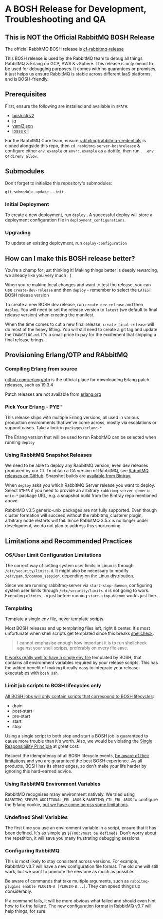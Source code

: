 # A BOSH Release for Development, Troubleshooting and QA

## This is NOT the Official RabbitMQ BOSH Release

The official RabbitMQ BOSH release is [cf-rabbitmq-release](https://github.com/pivotal-cf/cf-rabbitmq-release)

This BOSH release is used by the RabbitMQ team to debug all things RabbitMQ &amp; Erlang on GCP, AWS &amp; vSphere.
This release is only meant to be used for debugging purposes. It comes with no guarantees or promises,
it just helps us ensure RabbitMQ is stable across different IaaS platforms, and is BOSH-friendly.

## Prerequisites

First, ensure the following are installed and available in `$PATH`:

* [bosh cli v2](https://bosh.io/docs/cli-v2.html)
* [jq](https://github.com/stedolan/jq)
* [yaml2json](https://github.com/bronze1man/yaml2json)
* [lpass cli](https://github.com/lastpass/lastpass-cli)

For the RabbitMQ Core team, ensure [rabbitmq/rabbitmq-credentials](https://github.com/rabbitmq/rabbitmq-credentials) is cloned alongside this repo, then `cd rabbitmq-server-boshrelease` & configure either `env.example` or `envrc.example` as a dotfile, then run `. .env` or `direnv allow`.

## Submodules

Don't forget to initialize this repository's submodules:

```
git submodule update --init
```

### Initial Deployment

To create a new deployment, run `deploy` . A successful deploy will store a deployment
configuration file in `deployment_configurations`.

### Upgrading

To update an existing deployment, run `deploy-configuration`

## How can I make this BOSH release better?

You're a champ for just thinking it! Making things better is deeply rewarding, we already like you very much : )

When you're making local changes and want to test the release, you can use `create-dev-release` and then `deploy` - remember to select the `LATEST` BOSH release version

To create a new BOSH dev release, run `create-dev-release` and then `deploy`. You will need to set the release version to `latest` (we default to final release version) when creating the manifest.

When the time comes to cut a new final release, `create-final-release` will do most of the heavy lifting. You will still need to create a git tag and update the `CHANGELOG.md`. It's a small price to pay for the excitement that shipping a final release brings.



## Provisioning Erlang/OTP and RAbbitMQ

### Compiling Erlang from source

[github.com/erlang/otp](https://github.com/erlang/otp/releases) is the official place for downloading Erlang patch releases, such as 19.3.4

Patch releases are not available from [erlang.org](http://www.erlang.org/downloads)

### Pick Your Erlang - PYE&#8482;

This release ships with multiple Erlang versions, all used in various production environments that we've come across, mostly via escalations or support cases. Take a look in `packages/erlang-*`

The Erlang version that will be used to run RabbitMQ can be selected when running `deploy`

### Using RabbitMQ Snapshot Releases

We need to be able to deploy any RabbitMQ version, even dev releases produced by our CI. To obtain a
GA version of RabbitMQ, see [RabbitMQ releases on GitHub](https://github.com/rabbitmq/rabbitmq-server/releases).
Snapshot builds are [available from Bintray](https://dl.bintray.com/just-testing/all-dev/rabbitmq-server/).

When `deploy` asks you which RabbitMQ Server release you want to deploy. Select `OTHER` if you need to provide
an arbitrary `rabbitmq-server-generic-unix-*` package URL, e.g. a snapshot build from the Bintray repo mentioned above.

RabbitMQ v3.5 generic-unix packages are not fully supported. Even though cluster formation will succeed,without the rabbitmq_clusterer plugin, arbitrary node restarts will fail. Since RabbitMQ 3.5.x is no longer under development,
we do not plan to address this shortcoming.

## Limitations and Recommended Practices

### OS/User Limit Configuration Limitations

The correct way of setting system user limits in Linux is through `/etc/security/limits.d`. It might also be necessary to modify `/etc/pam.d/common_session`, depending on the Linux distribution.

Since we are running rabbitmq-server via `start-stop-daemon`, configuring system user limits through `/etc/security/limits.d` is not going to work. Executing `ulimits -n` just before running `start-stop-daemon` works just fine.

### Templating

Template a single env file, never template scripts.

Most BOSH releases end up templating files left, right & center. It's most unfortunate when shell scripts get templated since this breaks [shellcheck](https://www.shellcheck.net/).

> I cannot emphasise enough how important it is to run shellcheck against your shell scripts, preferably on every file save.

[It works really well to have a single env file](https://github.com/rabbitmq/rabbitmq-server-boshrelease/blob/master/jobs/rabbitmq-server/templates/env.erb) templated by BOSH, that contains all environment variables required by your release scripts. This has the added benefit of making it really easy to integrate your release executables with `bosh ssh`.

### Limit job scripts to BOSH lifecycles only

[All BOSH jobs will only contain scripts that correspond to BOSH lifecycles](https://github.com/rabbitmq/rabbitmq-server-boshrelease/tree/master/jobs/rabbitmq-server/templates/bin):

* drain
* post-start
* pre-start
* start
* stop

Using a single script to both stop and start a BOSH job is guaranteed to cause more trouble than it's worth. Also, we would be violating the [Single Responsibility Principle](https://en.wikipedia.org/wiki/Single_responsibility_principle) at great cost.

Respect the idempotency of all BOSH lifecycle events, [be aware of their limitations](https://bosh.io/docs/pre-start.html) and you are guaranteed the best BOSH experience. As all products, BOSH has its sharp edges, so don't make your life harder by ignoring this hard-earned advice.

### Using RabbitMQ Environment Variables

RabbitMQ recognises many environment natively. We tried using `RABBITMQ_SERVER_ADDITIONAL_ERL_ARGS` &amp; `RABBITMQ_CTL_ERL_ARGS` to configure the Erlang cookie, [but we have come across some limitations](https://github.com/rabbitmq/rabbitmq-server/issues/1206).

### Undefined Shell Variables

The first time you use an environment variable in a script, ensure that it has been defined. It's as simple as `${FOO:?must be defined}`. Don't worry about the repetition, it will save you many frustrating debugging sessions.

### Configuring RabbitMQ

This is most likely to stay consistent across versions. For example, RabbitMQ v3.7 will have a new configuration file format. The old one will still work, but we want to promote the new one as much as possible.

Be aware of commands that take multiple arguments, such as `rabbitmq-plugins enable PLUGIN-A [PLUGIN-B...]`. They can speed things up considerably.

If a command fails, it will be more obvious what failed and should even hint how to fix the failure. The new configuration format in RabbitMQ v3.7 will help things, for sure.
